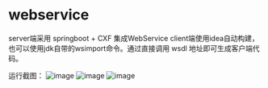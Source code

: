 # webservice
server端采用 springboot + CXF 集成WebService
client端使用idea自动构建，也可以使用jdk自带的wsimport命令。通过直接调用 wsdl 地址即可生成客户端代码。

运行截图：
![image](webservice/client/src/example/pic/微信截图_20220214135800.png)
![image](webservice/client/src/example/pic/微信截图_20220214135919.png)
![image](webservice/client/src/example/pic/微信截图_20220214135929.png)
